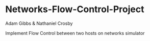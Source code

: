 # Networks-Flow-Control-Project
Adam Gibbs & Nathaniel Crosby

Implement Flow Control between two hosts on networks simulator
